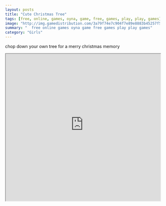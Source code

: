 ```yaml
---
layout: posts
title: "Cute Christmas Tree"
tags: [free, online, games, oyna, game, free, games, play, play, games]
image: "http://img.gamedistribution.com/3a79f74e7c904f7e89e8883b45257f5d.jpg"
summary: "  free online games oyna game free games play play games"
category: "Girls"
---
```


chop down your own tree for a merry christmas memory

<iframe width="100%" height="480px;" src="http://flash.gamedistribution.com?game=3a79f74e7c904f7e89e8883b45257f5d"></iframe>
